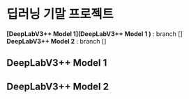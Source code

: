 # 딥러닝 기말 프로젝트

**[DeepLabV3++ Model 1](DeepLabV3++ Model 1 )** : branch [] <br>
**DeepLabV3++ Model 2** : branch []


## DeepLabV3++ Model 1 


## DeepLabV3++ Model 2
